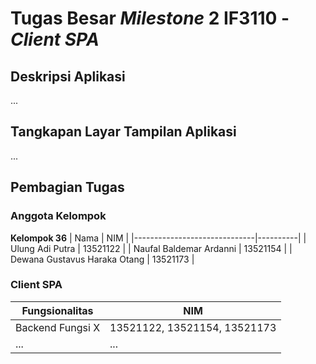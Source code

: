 # Tugas Besar _Milestone_ 2 IF3110 - _Client SPA_

## Deskripsi Aplikasi
...

## Tangkapan Layar Tampilan Aplikasi
...
   
## Pembagian Tugas

### Anggota Kelompok
**Kelompok 36**
| Nama                         | NIM      |
|------------------------------|----------|
| Ulung Adi Putra              | 13521122 |
| Naufal Baldemar Ardanni      | 13521154 |
| Dewana Gustavus Haraka Otang | 13521173 |

### Client SPA

| Fungsionalitas                |           NIM                 |
|-------------------------------|-------------------------------|
| Backend Fungsi X              | 13521122, 13521154, 13521173  |
| ...                           | ...                           | 
